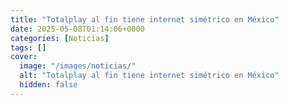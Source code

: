```yaml
---
title: "Totalplay al fin tiene internet simétrico en México"
date: 2025-05-08T01:14:06+0000
categories: [Noticias]
tags: []
cover:
  image: "/images/noticias/"
  alt: "Totalplay al fin tiene internet simétrico en México"
  hidden: false
---
```



